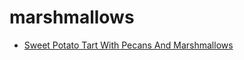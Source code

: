 # marshmallows

 * [Sweet Potato Tart With Pecans And Marshmallows](index/s/sweet-potato-tart-with-pecans-and-marshmallows-107339.json)
